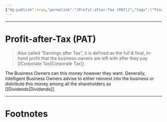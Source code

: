 ```yaml
---
{"dg-publish":true,"permalink":"/Profit-after-Tax (PAT)/","tags":["Finance"]}
---
```



---
# Profit-after-Tax (PAT)
> Also called "Earnings after Tax", it is defined as the full & final, in-hand profit that the business owners are left with after they pay [[Corporate Tax\|Corporate Tax]].

 The Business Owners can this money however they want. Generally, intelligent Business Owners advise to either reinvest into the business or distribute this money among all the shareholders as [[Dividends\|Dividends]].

---
# Footnotes